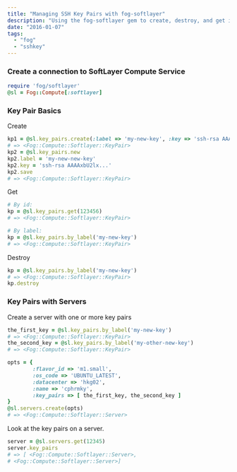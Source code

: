 ```yaml
---
title: "Managing SSH Key Pairs with fog-softlayer"
description: "Using the fog-softlayer gem to create, destroy, and get information about SSH keys"
date: "2016-01-07"
tags:
  - "fog"
  - "sshkey"
---
```


### Create a connection to SoftLayer Compute Service

```ruby
require 'fog/softlayer'
@sl = Fog::Compute[:softlayer]
```

### Key Pair Basics

Create

```ruby
kp1 = @sl.key_pairs.create(:label => 'my-new-key', :key => 'ssh-rsa AAAAxbU2lx...')
# => <Fog::Compute::Softlayer::KeyPair>
kp2 = @sl.key_pairs.new
kp2.label = 'my-new-new-key'
kp2.key = 'ssh-rsa AAAAxbU2lx...'
kp2.save
# => <Fog::Compute::Softlayer::KeyPair>
```

Get

```ruby
# By id:
kp = @sl.key_pairs.get(123456)
# => <Fog::Compute::Softlayer::KeyPair>

# By label:
kp = @sl.key_pairs.by_label('my-new-key')
# => <Fog::Compute::Softlayer::KeyPair>
```

Destroy

```ruby
kp = @sl.key_pairs.by_label('my-new-key')
# => <Fog::Compute::Softlayer::KeyPair>
kp.destroy
```


### Key Pairs with Servers
Create a server with one or more key pairs

```ruby
the_first_key = @sl.key_pairs.by_label('my-new-key')
# => <Fog::Compute::Softlayer::KeyPair>
the_second_key = @sl.key_pairs.by_label('my-other-new-key')
# => <Fog::Compute::Softlayer::KeyPair>

opts = {
		:flavor_id => 'm1.small',
		:os_code => 'UBUNTU_LATEST',
		:datacenter => 'hkg02',
		:name => 'cphrmky',
		:key_pairs => [ the_first_key, the_second_key ]
}
@sl.servers.create(opts)
# => <Fog::Compute::Softlayer::Server>
```

Look at the key pairs on a server.

```ruby
server = @sl.servers.get(12345)
server.key_pairs
# => [ <Fog::Compute::Softlayer::Server>,
# <Fog::Compute::Softlayer::Server>]
```
